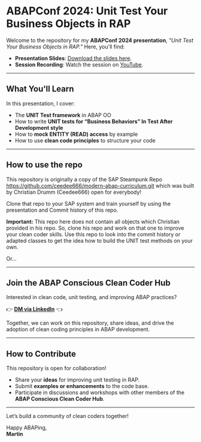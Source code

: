 # ABAPConf 2024: Unit Test Your Business Objects in RAP 

Welcome to the repository for my **ABAPConf 2024 presentation**, _"Unit Test Your Business Objects in RAP."_ Here, you'll find:  
- **Presentation Slides**: [Download the slides here](./ABAPConf2024_Presentation.pdf).  
- **Session Recording**: Watch the session on [YouTube]([https://www.youtube.com/your-session-link](https://www.youtube.com/live/SnKqmgOMdqY?si=Uq1mWlsGte5l_dxI&t=16069)).  

---

## **What You'll Learn**  
In this presentation, I cover:  
- The **UNIT Test framework** in ABAP OO
- How to write **UNIT tests for “Business Behaviors” In Test After Development style**
- How to **mock ENTITY (READ) access** by example
- How to use **clean code principles** to structure your code

---

## **How to use the repo**  
This repository is originally a copy of the SAP Steampunk Repo https://github.com/ceedee666/modern-abap-curriculum.git which was built by Christian Drumm (Ceedee666) open for everybody!

Clone that repo to your SAP system and train yourself by using the presentation and Commit history of this repo.

**Important:**
This repo here does not contain all objects which Christian provided in his repo. So, clone his repo and work on that one to improve your clean coder skills. Use this repo to look 
into the commit history or adapted classes to get the idea how to build the UNIT test methods on your own.

Or...

---
## **Join the ABAP Conscious Clean Coder Hub**  
Interested in clean code, unit testing, and improving ABAP practices?  

👉 **[DM via LinkedIn]([https://www.yourhublink.com](https://www.linkedin.com/in/martin-jonen/))** 👈  

Together, we can work on this repository, share ideas, and drive the adoption of clean coding principles in ABAP development.  

---

## **How to Contribute**  
This repository is open for collaboration!  
- Share your **ideas** for improving unit testing in RAP.  
- Submit **examples or enhancements** to the code base.  
- Participate in discussions and workshops with other members of the **ABAP Conscious Clean Coder Hub**.  

---

Let’s build a community of clean coders together!  

Happy ABAPing,  
**Martin**  
